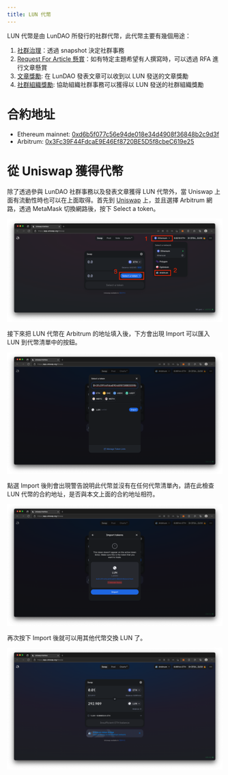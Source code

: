 ```yaml
---
title: LUN 代幣
---
```


LUN 代幣是由 LunDAO 所發行的社群代幣，此代幣主要有幾個用途：
1. [社群治理][1]：透過 snapshot 決定社群事務
2. [Request For Article 懸賞][2]：如有特定主題希望有人撰寫時，可以透過 RFA 進行文章懸賞
3. [文章獎勵][3]: 在 LunDAO 發表文章可以收到以 LUN 發送的文章獎勵
4. [社群組織獎勵][6]: 協助組織社群事務可以獲得以 LUN 發送的社群組織獎勵

# 合約地址
- Ethereum mainnet: [0xd6b5f077c56e94de018e34d4908f36848b2c9d3f][4]
- Arbitrum: [0x3Fc39F44FdcaE9E46Ef8720BE5D5f8cbeC619e25][5]

# 從 Uniswap 獲得代幣
除了透過參與 LunDAO 社群事務以及發表文章獲得 LUN 代幣外，當 Uniswap 上面有流動性時也可以在上面取得。首先到 [Uniswap][7] 上，並且選擇 Arbitrum 網路，透過 MetaMask 切換網路後，按下 Select a token。

![Select arbitrum network and click select a token][8]

接下來把 LUN 代幣在 Arbitrum 的地址填入後，下方會出現 Import 可以匯入 LUN 到代幣清單中的按鈕。

![fill lun contract address on arbitrum and import][9]

點選 Import 後則會出現警告說明此代幣並沒有在任何代幣清單內，請在此檢查 LUN 代幣的合約地址，是否與本文上面的合約地址相符。

![show token warning since LUN is not on the active token list][10]

再次按下 Import 後就可以用其他代幣交換 LUN 了。

![use eth to swap lun token][11]


[1]: https://snapshot.org/#/lundao.eth
[2]: request-for-article
[3]: publish-reward
[4]: https://etherscan.io/address/0xd6b5f077c56e94de018e34d4908f36848b2c9d3f
[5]: https://arbiscan.io/address/0x3Fc39F44FdcaE9E46Ef8720BE5D5f8cbeC619e25
[6]: organization-reward
[7]: https://app.uniswap.org/#/swap
[8]: ./assets/uniswap-select-lun-token.png
[9]: ./assets/uniswap-fill-lun-address.png
[10]: ./assets/uniswap-lun-token-warning.png
[11]: ./assets/uniswap-swap-lun-token.png